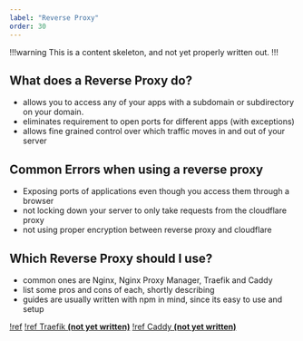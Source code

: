 ```yaml
---
label: "Reverse Proxy"
order: 30
---
```


!!!warning
This is a content skeleton, and not yet properly written out.
!!!

## What does a Reverse Proxy do? 


- allows you to access any of your apps with a subdomain or subdirectory on your domain.
- eliminates requirement to open ports for different apps (with exceptions)
- allows fine grained control over which traffic moves in and out of your server

## Common Errors when using a reverse proxy

- Exposing ports of applications even though you access them through a browser
- not locking down your server to only take requests from the cloudflare proxy
- not using proper encryption between reverse proxy and cloudflare

## Which Reverse Proxy should I use?

- common ones are Nginx, Nginx Proxy Manager, Traefik and Caddy
- list some pros and cons of each, shortly describing
- guides are usually written with npm in mind, since its easy to use and setup

[!ref](./nginx.md)
[!ref Traefik **(not yet written)**](https://doc.traefik.io/traefik/getting-started/quick-start/)
[!ref Caddy **(not yet written)**](./caddy.md)